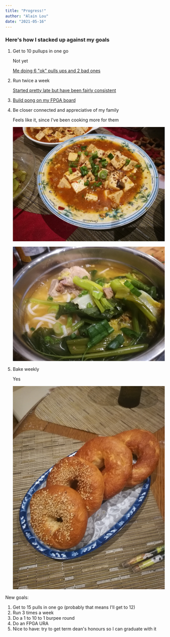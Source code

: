 ```yaml
---
title: "Progress!"
author: "Alain Lou"
date: "2021-05-16"
---
```


### Here's how I stacked up against my goals
1. Get to 10 pullups in one go

   Not yet

   [Me doing 6 "ok" pulls ups and 2 bad ones](goals/pullups.m4v)

2. Run twice a week

   [Started pretty late but have been fairly consistent](https://www.strava.com/athletes/77016097)

3. [Build pong on my FPGA board](https://github.com/alainlou/pong)

4. Be closer connected and appreciative of my family

   Feels like it, since I've been cooking more for them

   ![mapo tofu](goals/mapo_tofu.jpg)

   ![noodles](goals/noodles.jpg)

5. Bake weekly

   Yes

   ![bagels](goals/bagels.jpg)

New goals:
1. Get to 15 pulls in one go (probably that means I'll get to 12)
2. Run 3 times a week
3. Do a 1 to 10 to 1 burpee round
4. Do an FPGA URA
5. Nice to have: try to get term dean's honours so I can graduate with it
